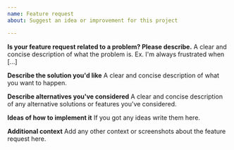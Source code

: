 ```yaml
---
name: Feature request
about: Suggest an idea or improvement for this project

---
```


**Is your feature request related to a problem? Please describe.**
A clear and concise description of what the problem is. Ex. I'm always frustrated when [...]

**Describe the solution you'd like**
A clear and concise description of what you want to happen.

**Describe alternatives you've considered**
A clear and concise description of any alternative solutions or features you've considered.

**Ideas of how to implement it**
If you got any ideas write them here.

**Additional context**
Add any other context or screenshots about the feature request here.
